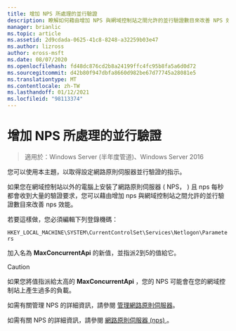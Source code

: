 ```yaml
---
title: 增加 NPS 所處理的並行驗證
description: 瞭解如何藉由增加 NPS 與網域控制站之間允許的並行驗證數目來改善 NPS 效能。
manager: brianlic
ms.topic: article
ms.assetid: 2d9cdada-0625-41c8-8248-a32259b03e47
ms.author: lizross
author: eross-msft
ms.date: 08/07/2020
ms.openlocfilehash: fd48dc876cd2b8a24199ffc4fc95b8fa5a6d0d72
ms.sourcegitcommit: d42b80f947dbfa8660d982be67d77745a28081e5
ms.translationtype: MT
ms.contentlocale: zh-TW
ms.lasthandoff: 01/12/2021
ms.locfileid: "98113374"
---
```

# <a name="increase-concurrent-authentications-processed-by-nps"></a>增加 NPS 所處理的並行驗證

>適用於：Windows Server (半年度管道)、Windows Server 2016

您可以使用本主題，以取得設定網路原則伺服器並行驗證的指示。

如果您在網域控制站以外的電腦上安裝了網路原則伺服器 \( NPS， \) 且 nps 每秒都會收到大量的驗證要求，您可以藉由增加 nps 與網域控制站之間允許的並行驗證數目來改善 nps 效能。

若要這樣做，您必須編輯下列登錄機碼：

`HKEY_LOCAL_MACHINE\SYSTEM\CurrentControlSet\Services\Netlogon\Parameters`

加入名為 **MaxConcurrentApi** 的新值，並指派2到5的值給它。

>[!CAUTION]
>如果您將值指派給太高的 **MaxConcurrentApi** ，您的 NPS 可能會在您的網域控制站上產生過多的負載。

如需有關管理 NPS 的詳細資訊，請參閱 [管理網路原則伺服器](nps-manage-top.md)。

如需有關 NPS 的詳細資訊，請參閱 [網路原則伺服器 (nps) ](nps-top.md)。